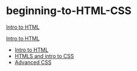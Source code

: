 # beginning-to-HTML-CSS

<a href="intro_to_html" target="_blank">Intro to HTML</a>


<a href="HTMLS_to_intro_css/index.html" target="_blank">Intro to HTML</a>

<ul>
    <li><a href="intro_to_html/index.html" target="_blank">Intro to HTML</a></li>
    <li><a href="HTMLS_to_intro_css/index.html" target="_blank">HTMLS and intro to CSS</a></li>
    <li><a href="adv_css/index.html" target="_blank">Advanced CSS</a></li>
</ul>